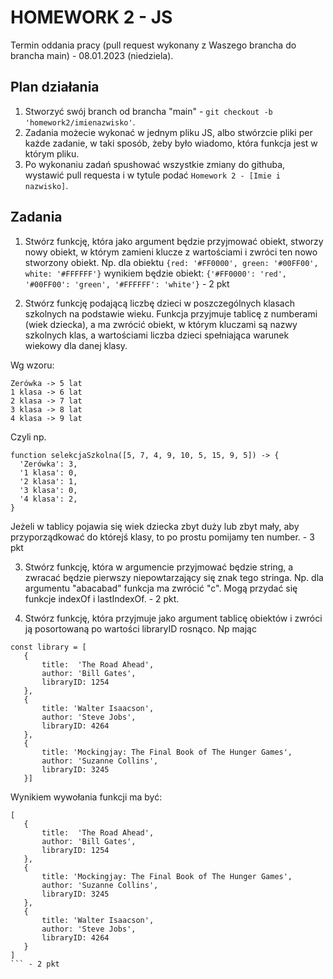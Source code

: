 # HOMEWORK 2 - JS

Termin oddania pracy (pull request wykonany z Waszego brancha do brancha main) - 08.01.2023 (niedziela).

## Plan działania

1. Stworzyć swój branch od brancha "main" - `git checkout -b 'homework2/imienazwisko'`.
2. Zadania możecie wykonać w jednym pliku JS, albo stwórzcie pliki per każde zadanie, w taki sposób, żeby było wiadomo, która funkcja jest w którym pliku.
3. Po wykonaniu zadań spushować wszystkie zmiany do githuba, wystawić pull requesta i w tytule podać `Homework 2 - [Imie i nazwisko]`.

## Zadania

1. Stwórz funkcję, która jako argument będzie przyjmować obiekt, stworzy nowy obiekt, w którym zamieni klucze z wartościami i zwróci ten nowo stworzony obiekt.
Np. dla obiektu `{red: '#FF0000', green: '#00FF00', white: '#FFFFFF'}` wynikiem będzie obiekt: `{'#FF0000': 'red', '#00FF00': 'green', '#FFFFFF': 'white'}` - 2 pkt

2. Stwórz funkcję podającą liczbę dzieci w poszczególnych klasach szkolnych na podstawie wieku. Funkcja przyjmuje tablicę z numberami (wiek dziecka), a ma zwrócić obiekt, w którym kluczami są nazwy szkolnych klas, a wartościami liczba dzieci spełniająca warunek wiekowy dla danej klasy.

Wg wzoru:
```
Zerówka -> 5 lat
1 klasa -> 6 lat
2 klasa -> 7 lat
3 klasa -> 8 lat
4 klasa -> 9 lat
```

Czyli np. 
```
function selekcjaSzkolna([5, 7, 4, 9, 10, 5, 15, 9, 5]) -> { 
  'Zerówka': 3,
  '1 klasa': 0,
  '2 klasa': 1, 
  '3 klasa': 0, 
  '4 klasa': 2,
}
```

Jeżeli w tablicy pojawia się wiek dziecka zbyt duży lub zbyt mały, aby przyporządkować do którejś klasy, to po prostu pomijamy ten number. - 3 pkt

3. Stwórz funkcję, która w argumencie przyjmować będzie string, a zwracać będzie pierwszy niepowtarzający się znak tego stringa. Np. dla argumentu "abacabad" funkcja ma zwrócić "c".
Mogą przydać się funkcje indexOf i lastIndexOf. - 2 pkt.

4. Stwórz funkcję, która przyjmuje jako argument tablicę obiektów i zwróci ją posortowaną po wartości libraryID rosnąco. Np mając
```
const library = [ 
   {
       title:  'The Road Ahead',
       author: 'Bill Gates',
       libraryID: 1254
   },
   {
       title: 'Walter Isaacson',
       author: 'Steve Jobs',
       libraryID: 4264
   },
   {
       title: 'Mockingjay: The Final Book of The Hunger Games',
       author: 'Suzanne Collins',
       libraryID: 3245
   }]
```
Wynikiem wywołania funkcji ma być:
```
[ 
   {
       title:  'The Road Ahead',
       author: 'Bill Gates',
       libraryID: 1254
   },
   {
       title: 'Mockingjay: The Final Book of The Hunger Games',
       author: 'Suzanne Collins',
       libraryID: 3245
   },
   {
       title: 'Walter Isaacson',
       author: 'Steve Jobs',
       libraryID: 4264
   }
]
``` - 2 pkt
